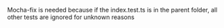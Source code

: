 Mocha-fix is needed because if the index.test.ts is in the parent folder, all other tests are ignored for unknown reasons
